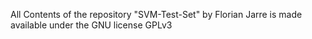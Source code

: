 All Contents of the repository "SVM-Test-Set" by Florian Jarre is made available under the GNU license GPLv3
